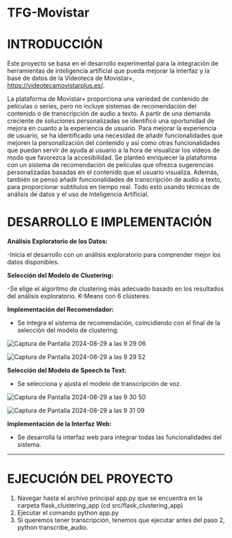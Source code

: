 
# TFG-Movistar

# INTRODUCCIÓN
Este proyecto se basa en el desarrollo experimental para la integración de herramientas de inteligencia artificial que pueda mejorar la interfaz y la base de datos de la Videoteca de Movistar+, https://videotecamovistarplus.es/.

La plataforma de Movistar+ proporciona una variedad de contenido de películas o series, pero no incluye sistemas de recomendación del contenido o de transcripción de audio a texto. A partir de una demanda creciente de soluciones personalizadas se identificó una oportunidad de mejora en cuanto a la experiencia de usuario.
Para mejorar la experiencia de usuario, se ha identificado una necesidad de añadir funcionalidades que mejoren la personalización del contenido y así como otras funcionalidades que puedan servir de ayuda al usuario a 
la hora de visualizar los vídeos de modo que favorezca la accesibilidad. Se planteó enriquecer la plataforma con un sistema de recomendación de películas que ofrezca sugerencias personalizadas basadas en el contenido
que el usuario visualiza. Además, también se pensó añadir funcionalidades de transcripción de audio a texto, para proporcionar subtítulos en tiempo real. Todo esto usando técnicas de análisis de datos y el uso de 
Inteligencia Artificial. 


# DESARROLLO E IMPLEMENTACIÓN

**Análisis Exploratorio de los Datos:** 

  -Inicia el desarrollo con un análisis exploratorio para comprender mejor los datos disponibles.

**Selección del Modelo de Clustering:**   

  -Se elige el algoritmo de clustering más adecuado basado en los resultados del análisis exploratorio. K-Means con 6 clústeres.

**Implementación del Recomendador:**   

  - Se integra el sistema de recomendación, coincidiendo con el final de la selección del modelo de clustering.

  ![Captura de Pantalla 2024-08-29 a las 9 29 06](https://github.com/user-attachments/assets/0952d998-026d-434c-be83-bda4ed006a78)
  

  ![Captura de Pantalla 2024-08-29 a las 9 29 52](https://github.com/user-attachments/assets/3c532165-305e-4a74-b66f-bf1a8dedf5c1)
  
  
**Selección del Modelo de Speech to Text:**  

  - Se selecciona y ajusta el modelo de transcripción de voz.
    
  ![Captura de Pantalla 2024-08-29 a las 9 30 50](https://github.com/user-attachments/assets/6d7ccc1c-0f0b-47e3-871e-31edb5c6dfec)

  ![Captura de Pantalla 2024-08-29 a las 9 31 09](https://github.com/user-attachments/assets/232c41c8-bcbc-4081-b77c-f13211b94b00)
  

**Implementación de la Interfaz Web:** 
  - Se desarrolla la interfaz web para integrar todas las funcionalidades del sistema.


------------------------------------------------------------------------------------------------------------------------------------------------
# EJECUCIÓN DEL PROYECTO
  1. Navegar hasta el archivo principal app.py que se encuentra en la carpeta flask_clustering_app (cd src/flask_clustering_app)
  2. Ejecutar el comando python app.py
  3. Si queremos tener transcripción, tenemos que ejecutar antes del paso 2, python transcribe_audio.

